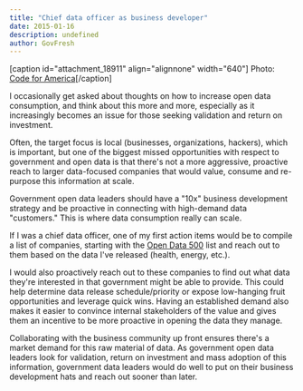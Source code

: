 ```yaml
---
title: "Chief data officer as business developer"
date: 2015-01-16
description: undefined
author: GovFresh
---
```


[caption id="attachment_18911" align="alignnone" width="640"] Photo: <a href="http://codeforamerica.org">Code for America</a>[/caption]

I occasionally get asked about thoughts on how to increase open data consumption, and think about this more and more, especially as it increasingly becomes an issue for those seeking validation and return on investment.

Often, the target focus is local (businesses, organizations, hackers), which is important, but one of the biggest missed opportunities with respect to government and open data is that there's not a more aggressive, proactive reach to larger data-focused companies that would value, consume and re-purpose this information at scale.

Government open data leaders should have a "10x" business development strategy and be proactive in connecting with high-demand data "customers." This is where data consumption really can scale.

If I was a chief data officer, one of my first action items would be to compile a list of companies, starting with the <a href="http://www.opendata500.com/us/list/">Open Data 500</a> list and reach out to them based on the data I've released (health, energy, etc.). 

I would also proactively reach out to these companies to find out what data they're interested in that government might be able to provide. This could help determine data release schedule/priority or expose low-hanging fruit opportunities and leverage quick wins. Having an established demand also makes it easier to convince internal stakeholders of the value and gives them an incentive to be more proactive in opening the data they manage.

Collaborating with the business community up front ensures there's a market demand for this raw material of data. As government open data leaders look for validation, return on investment and mass adoption of this information, government data leaders would do well to put on their business development hats and reach out sooner than later.
